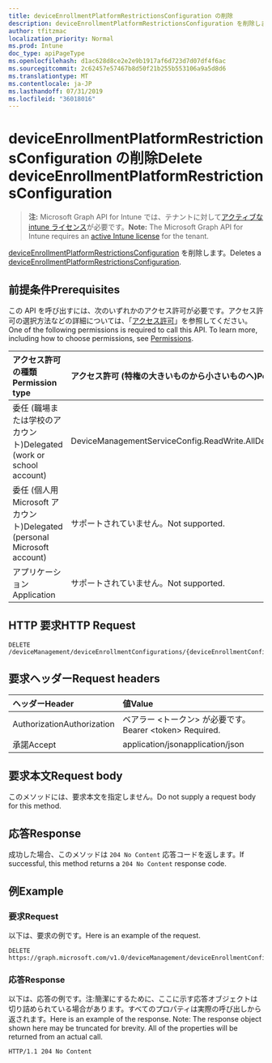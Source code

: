 ```yaml
---
title: deviceEnrollmentPlatformRestrictionsConfiguration の削除
description: deviceEnrollmentPlatformRestrictionsConfiguration を削除します。
author: tfitzmac
localization_priority: Normal
ms.prod: Intune
doc_type: apiPageType
ms.openlocfilehash: d1ac628d8ce2e2e9b1917af6d723d7d07df4f6ac
ms.sourcegitcommit: 2c62457e57467b8d50f21b255b553106a9a5d8d6
ms.translationtype: MT
ms.contentlocale: ja-JP
ms.lasthandoff: 07/31/2019
ms.locfileid: "36018016"
---
```

# <a name="delete-deviceenrollmentplatformrestrictionsconfiguration"></a><span data-ttu-id="30a2d-103">deviceEnrollmentPlatformRestrictionsConfiguration の削除</span><span class="sxs-lookup"><span data-stu-id="30a2d-103">Delete deviceEnrollmentPlatformRestrictionsConfiguration</span></span>

> <span data-ttu-id="30a2d-104">**注:** Microsoft Graph API for Intune では、テナントに対して[アクティブな intune ライセンス](https://go.microsoft.com/fwlink/?linkid=839381)が必要です。</span><span class="sxs-lookup"><span data-stu-id="30a2d-104">**Note:** The Microsoft Graph API for Intune requires an [active Intune license](https://go.microsoft.com/fwlink/?linkid=839381) for the tenant.</span></span>

<span data-ttu-id="30a2d-105">[deviceEnrollmentPlatformRestrictionsConfiguration](../resources/intune-onboarding-deviceenrollmentplatformrestrictionsconfiguration.md) を削除します。</span><span class="sxs-lookup"><span data-stu-id="30a2d-105">Deletes a [deviceEnrollmentPlatformRestrictionsConfiguration](../resources/intune-onboarding-deviceenrollmentplatformrestrictionsconfiguration.md).</span></span>

## <a name="prerequisites"></a><span data-ttu-id="30a2d-106">前提条件</span><span class="sxs-lookup"><span data-stu-id="30a2d-106">Prerequisites</span></span>
<span data-ttu-id="30a2d-p101">この API を呼び出すには、次のいずれかのアクセス許可が必要です。アクセス許可の選択方法などの詳細については、「[アクセス許可](/graph/permissions-reference)」を参照してください。</span><span class="sxs-lookup"><span data-stu-id="30a2d-p101">One of the following permissions is required to call this API. To learn more, including how to choose permissions, see [Permissions](/graph/permissions-reference).</span></span>

|<span data-ttu-id="30a2d-109">アクセス許可の種類</span><span class="sxs-lookup"><span data-stu-id="30a2d-109">Permission type</span></span>|<span data-ttu-id="30a2d-110">アクセス許可 (特権の大きいものから小さいものへ)</span><span class="sxs-lookup"><span data-stu-id="30a2d-110">Permissions (from most to least privileged)</span></span>|
|:---|:---|
|<span data-ttu-id="30a2d-111">委任 (職場または学校のアカウント)</span><span class="sxs-lookup"><span data-stu-id="30a2d-111">Delegated (work or school account)</span></span>|<span data-ttu-id="30a2d-112">DeviceManagementServiceConfig.ReadWrite.All</span><span class="sxs-lookup"><span data-stu-id="30a2d-112">DeviceManagementServiceConfig.ReadWrite.All</span></span>|
|<span data-ttu-id="30a2d-113">委任 (個人用 Microsoft アカウント)</span><span class="sxs-lookup"><span data-stu-id="30a2d-113">Delegated (personal Microsoft account)</span></span>|<span data-ttu-id="30a2d-114">サポートされていません。</span><span class="sxs-lookup"><span data-stu-id="30a2d-114">Not supported.</span></span>|
|<span data-ttu-id="30a2d-115">アプリケーション</span><span class="sxs-lookup"><span data-stu-id="30a2d-115">Application</span></span>|<span data-ttu-id="30a2d-116">サポートされていません。</span><span class="sxs-lookup"><span data-stu-id="30a2d-116">Not supported.</span></span>|

## <a name="http-request"></a><span data-ttu-id="30a2d-117">HTTP 要求</span><span class="sxs-lookup"><span data-stu-id="30a2d-117">HTTP Request</span></span>
<!-- {
  "blockType": "ignored"
}
-->
``` http
DELETE /deviceManagement/deviceEnrollmentConfigurations/{deviceEnrollmentConfigurationId}
```

## <a name="request-headers"></a><span data-ttu-id="30a2d-118">要求ヘッダー</span><span class="sxs-lookup"><span data-stu-id="30a2d-118">Request headers</span></span>
|<span data-ttu-id="30a2d-119">ヘッダー</span><span class="sxs-lookup"><span data-stu-id="30a2d-119">Header</span></span>|<span data-ttu-id="30a2d-120">値</span><span class="sxs-lookup"><span data-stu-id="30a2d-120">Value</span></span>|
|:---|:---|
|<span data-ttu-id="30a2d-121">Authorization</span><span class="sxs-lookup"><span data-stu-id="30a2d-121">Authorization</span></span>|<span data-ttu-id="30a2d-122">ベアラー &lt;トークン&gt; が必要です。</span><span class="sxs-lookup"><span data-stu-id="30a2d-122">Bearer &lt;token&gt; Required.</span></span>|
|<span data-ttu-id="30a2d-123">承諾</span><span class="sxs-lookup"><span data-stu-id="30a2d-123">Accept</span></span>|<span data-ttu-id="30a2d-124">application/json</span><span class="sxs-lookup"><span data-stu-id="30a2d-124">application/json</span></span>|

## <a name="request-body"></a><span data-ttu-id="30a2d-125">要求本文</span><span class="sxs-lookup"><span data-stu-id="30a2d-125">Request body</span></span>
<span data-ttu-id="30a2d-126">このメソッドには、要求本文を指定しません。</span><span class="sxs-lookup"><span data-stu-id="30a2d-126">Do not supply a request body for this method.</span></span>

## <a name="response"></a><span data-ttu-id="30a2d-127">応答</span><span class="sxs-lookup"><span data-stu-id="30a2d-127">Response</span></span>
<span data-ttu-id="30a2d-128">成功した場合、このメソッドは `204 No Content` 応答コードを返します。</span><span class="sxs-lookup"><span data-stu-id="30a2d-128">If successful, this method returns a `204 No Content` response code.</span></span>

## <a name="example"></a><span data-ttu-id="30a2d-129">例</span><span class="sxs-lookup"><span data-stu-id="30a2d-129">Example</span></span>

### <a name="request"></a><span data-ttu-id="30a2d-130">要求</span><span class="sxs-lookup"><span data-stu-id="30a2d-130">Request</span></span>
<span data-ttu-id="30a2d-131">以下は、要求の例です。</span><span class="sxs-lookup"><span data-stu-id="30a2d-131">Here is an example of the request.</span></span>
``` http
DELETE https://graph.microsoft.com/v1.0/deviceManagement/deviceEnrollmentConfigurations/{deviceEnrollmentConfigurationId}
```

### <a name="response"></a><span data-ttu-id="30a2d-132">応答</span><span class="sxs-lookup"><span data-stu-id="30a2d-132">Response</span></span>
<span data-ttu-id="30a2d-p102">以下は、応答の例です。注:簡潔にするために、ここに示す応答オブジェクトは切り詰められている場合があります。すべてのプロパティは実際の呼び出しから返されます。</span><span class="sxs-lookup"><span data-stu-id="30a2d-p102">Here is an example of the response. Note: The response object shown here may be truncated for brevity. All of the properties will be returned from an actual call.</span></span>
``` http
HTTP/1.1 204 No Content
```



